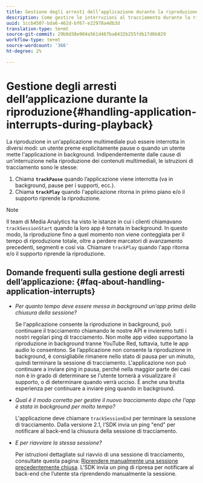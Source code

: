 ```yaml
---
title: Gestione degli arresti dell’applicazione durante la riproduzione
description: Come gestire le interruzioni al tracciamento durante la riproduzione dei contenuti multimediali.
uuid: 1ccb4507-bda6-462d-bf67-e22978a4db3d
translation-type: tm+mt
source-git-commit: 29b0d38e904a561d467ba0432b255fdb17d6b829
workflow-type: tm+mt
source-wordcount: '366'
ht-degree: 2%

---
```



# Gestione degli arresti dell’applicazione durante la riproduzione{#handling-application-interrupts-during-playback}

La riproduzione in un&#39;applicazione multimediale può essere interrotta in diversi modi: un utente preme esplicitamente pause o quando un utente mette l&#39;applicazione in background. Indipendentemente dalle cause di un&#39;interruzione nella riproduzione dei contenuti multimediali, le istruzioni di tracciamento sono le stesse:

1. Chiama **`trackPause`** quando l’applicazione viene interrotta (va in background, pause per i supporti, ecc.).
1. Chiama **`trackPlay`** quando l&#39;applicazione ritorna in primo piano e/o il supporto riprende la riproduzione.

>[!NOTE]
>
>Il team di Media Analytics ha visto le istanze in cui i clienti chiamavano `trackSessionStart` quando la loro app è tornata in background. In questo modo, la riproduzione fino a quel momento non viene conteggiata per il tempo di riproduzione totale, oltre a perdere marcatori di avanzamento precedenti, segmenti e così via. Chiamare `trackPlay` quando l&#39;app ritorna e/o il supporto riprende la riproduzione.

## Domande frequenti sulla gestione degli arresti dell’applicazione: {#faq-about-handling-application-interrupts}

* _Per quanto tempo deve essere messa in background un&#39;app prima della chiusura della sessione?_

   Se l&#39;applicazione consente la riproduzione in background, può continuare il tracciamento chiamando le nostre API e invieremo tutti i nostri regolari ping di tracciamento. Non molte app video supportano la riproduzione in background tranne YouTube Red, tuttavia, tutte le app audio lo consentono. Se l’applicazione non consente la riproduzione in background, è consigliabile rimanere nello stato di pausa per un minuto, quindi terminare la sessione di tracciamento. L&#39;applicazione non può continuare a inviare ping in pausa, perché nella maggior parte dei casi non è in grado di determinare se l&#39;utente tornerà a visualizzare il supporto, o di determinare quando verrà ucciso. È anche una brutta esperienza per continuare a inviare ping quando in background.

* _Qual è il modo corretto per gestire il nuovo tracciamento dopo che l&#39;app è stata in background per molto tempo?_

   L&#39;applicazione deve chiamare `trackSessionEnd` per terminare la sessione di tracciamento. Dalla versione 2.1, l’SDK invia un ping &quot;end&quot; per notificare al back-end la chiusura della sessione di tracciamento.

* _E per riavviare la stessa sessione?_

   Per istruzioni dettagliate sul riavvio di una sessione di tracciamento, consultate questa pagina: [Riprendere manualmente una sessione precedentemente chiusa](/help/sdk-implement/cookbook/resuming-inactive.md). L’SDK invia un ping di ripresa per notificare al back-end che l’utente sta riprendendo manualmente la sessione.

